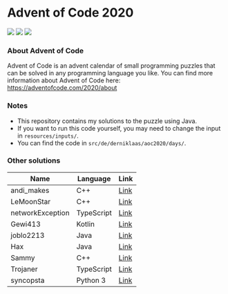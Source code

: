 # Advent of Code 2020

![](https://img.shields.io/badge/Language-Java-orange) ![](https://img.shields.io/badge/days%20completed-7-red) ![](https://img.shields.io/badge/stars%20⭐-14-yellow)

### About Advent of Code

Advent of Code is an advent calendar of small programming puzzles that can be solved in any programming language you
like. You can find more information about Advent of Code here: https://adventofcode.com/2020/about

### Notes

- This repository contains my solutions to the puzzle using Java.
- If you want to run this code yourself, you may need to change the input in ``resources/inputs/``.
- You can find the code in ``src/de/derniklaas/aoc2020/days/``.

### Other solutions

Name | Language | Link
--- | --- | ---
andi_makes | C++ | [Link](https://github.com/andi-makes/aoc2020)
LeMoonStar | C++ | [Link](https://github.com/LeMoonStar/AoC20)
networkException | TypeScript | [Link](https://github.com/networkException/AdventOfCode)
Gewi413 | Kotlin | [Link](https://github.com/Gewi413/AdventOfCode)
joblo2213 | Java | [Link](https://github.com/joblo2213/AdventOfCode2020)
Hax | Java | [Link](https://github.com/Schlauer-Hax/advent-of-code)
Sammy | C++ | [Link](https://github.com/1Turtle/AdventOfCode2020)
Trojaner | TypeScript | [Link](https://github.com/TrojanerHD/AdventofCode2020)
syncopsta | Python 3 | [Link](https://github.com/syncopsta/aoc_2020)
